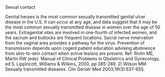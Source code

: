 Sexual contact

Genital herpes is the most common sexually transmitted genital ulcer disease in the U.S. It can occur at any age, and data suggest that it may be the most common sexually transmitted disease in women over the age of 50 years. Extragenital sites are involved in one-fourth of infected women, and the sacrum and buttocks are frequent locations. Sacral nerve innervation from the vaginal area provides a pathway for the virus. Prevention of transmission depends upon cogent patient education advising abstinence from skin-to-skin contact when active lesions are present. Ref: Rivlin ME, Martin RW (eds): Manual of Clinical Problems in Obstetrics and Gynecology, ed 5. Lippincott, Williams & Wilkins, 2000, pp 285-289. 2) Wilson MM: Sexually transmitted diseases. Clin Geriatr Med 2003;19(3):637-655.